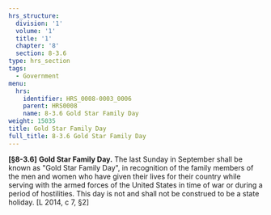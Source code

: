 ```yaml
---
hrs_structure:
  division: '1'
  volume: '1'
  title: '1'
  chapter: '8'
  section: 8-3.6
type: hrs_section
tags:
  - Government
menu:
  hrs:
    identifier: HRS_0008-0003_0006
    parent: HRS0008
    name: 8-3.6 Gold Star Family Day
weight: 15035
title: Gold Star Family Day
full_title: 8-3.6 Gold Star Family Day
---
```

**[§8-3.6]** **Gold Star Family Day.** The last Sunday in September shall be known as "Gold Star Family Day", in recognition of the family members of the men and women who have given their lives for their country while serving with the armed forces of the United States in time of war or during a period of hostilities. This day is not and shall not be construed to be a state holiday. [L 2014, c 7, §2]